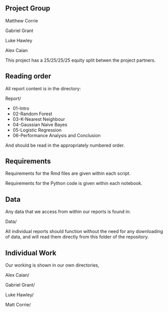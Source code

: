 ## Project Group

Matthew Corrie

Gabriel Grant

Luke Hawley

Alex Caian

This project has a 25/25/25/25 equity split betwen the project partners.

## Reading order

All report content is in the directory:

Report/
- 01-Intro
- 02-Random Forest
- 03-K-Nearest Neighbour
- 04-Gaussian Naive Bayes
- 05-Logistic Regression
- 06-Performance Analysis and Conclusion

And should be read in the appropriately numbered order.

## Requirements

Requirements for the Rmd files are given within each script.

Requirements for the Python code is given within each notebook.

## Data

Any data that we access from within our reports is found in:

Data/

All individual reports should function without the need for any downloading of data, and will read them directly from this folder of the repository.

## Individual Work

Our working is shown in our own directories,

Alex Caian/

Gabriel Grant/

Luke Hawley/

Matt Corrie/


